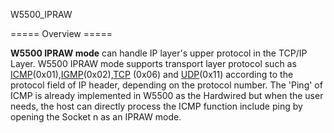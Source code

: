 W5500_IPRAW

===== Overview =====

**W5500 IPRAW mode** can handle IP layer's upper protocol in the TCP/IP Layer.
W5500 IPRAW mode supports transport layer protocol such as [ICMP](http://en.wikipedia.org/wiki/Internet_Control_Message_Protocol)(0x01),[IGMP](http://en.wikipedia.org/wiki/Internet_Group_Management_Protocol)(0x02),[TCP](http://en.wikipedia.org/wiki/Transmission_Control_Protocol) (0x06) and [UDP](http://en.wikipedia.org/wiki/User_Datagram_Protocol)(0x11) according to the protocol field of IP header, depending on the protocol number.
The 'Ping' of ICMP  is already implemented in W5500 as the Hardwired but when the user needs, the host can directly process the ICMP function include ping by opening the Socket n as an IPRAW mode.
